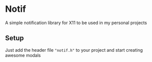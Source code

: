 # Notif
A simple notification library for X11 to be used in my personal projects

## Setup

Just add the header file `"notif.h"` to your project and start creating awesome modals